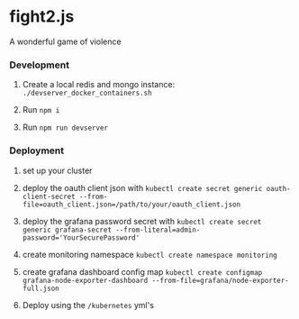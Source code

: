fight2.js
===

A wonderful game of violence

### Development

1. Create a local redis and mongo instance: `./devserver_docker_containers.sh`

3. Run `npm i`

4. Run `npm run devserver`

### Deployment

1. set up your cluster

2. deploy the oauth client json with `kubectl create secret generic oauth-client-secret --from-file=oauth_client.json=/path/to/your/oauth_client.json`

3. deploy the grafana password secret with `kubectl create secret generic grafana-secret --from-literal=admin-password='YourSecurePassword'`

4. create monitoring namespace `kubectl create namespace monitoring`

5. create grafana dashboard config map `kubectl create configmap grafana-node-exporter-dashboard --from-file=grafana/node-exporter-full.json`

6. Deploy using the `/kubernetes` yml's
